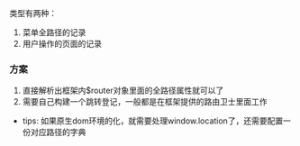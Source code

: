 类型有两种：
1. 菜单全路径的记录
2. 用户操作的页面的记录

### 方案
1. 直接解析出框架内$router对象里面的全路径属性就可以了
2. 需要自己构建一个跳转登记，一般都是在框架提供的路由卫士里面工作

- tips:
如果原生dom环境的化，就需要处理window.location了，还需要配置一份对应路径的字典